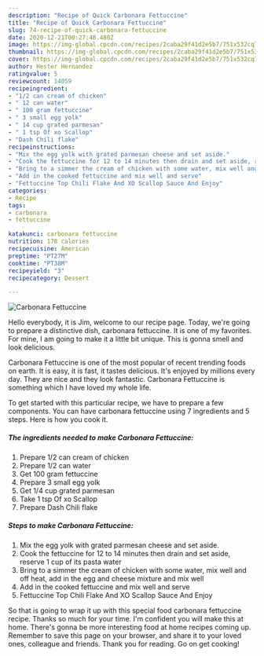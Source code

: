 ```yaml
---
description: "Recipe of Quick Carbonara Fettuccine"
title: "Recipe of Quick Carbonara Fettuccine"
slug: 74-recipe-of-quick-carbonara-fettuccine
date: 2020-12-21T00:27:48.480Z
image: https://img-global.cpcdn.com/recipes/2caba29f41d2e5b7/751x532cq70/carbonara-fettuccine-recipe-main-photo.jpg
thumbnail: https://img-global.cpcdn.com/recipes/2caba29f41d2e5b7/751x532cq70/carbonara-fettuccine-recipe-main-photo.jpg
cover: https://img-global.cpcdn.com/recipes/2caba29f41d2e5b7/751x532cq70/carbonara-fettuccine-recipe-main-photo.jpg
author: Hester Hernandez
ratingvalue: 5
reviewcount: 14059
recipeingredient:
- "1/2 can cream of chicken"
- " 12 can water"
- " 100 gram fettuccine"
- " 3 small egg yolk"
- " 14 cup grated parmesan"
- " 1 tsp Of xo Scallop"
- "Dash Chili flake"
recipeinstructions:
- "Mix the egg yolk with grated parmesan cheese and set aside."
- "Cook the fettuccine for 12 to 14 minutes then drain and set aside, reserve 1 cup of its pasta water"
- "Bring to a simmer the cream of chicken with some water, mix well and off heat, add in the egg and cheese mixture and mix well"
- "Add in the cooked fettuccine and mix well and serve"
- "Fettuccine Top Chili Flake And XO Scallop Sauce And Enjoy"
categories:
- Recipe
tags:
- carbonara
- fettuccine

katakunci: carbonara fettuccine 
nutrition: 178 calories
recipecuisine: American
preptime: "PT27M"
cooktime: "PT38M"
recipeyield: "3"
recipecategory: Dessert

---
```



![Carbonara Fettuccine](https://img-global.cpcdn.com/recipes/2caba29f41d2e5b7/751x532cq70/carbonara-fettuccine-recipe-main-photo.jpg)

Hello everybody, it is Jim, welcome to our recipe page. Today, we're going to prepare a distinctive dish, carbonara fettuccine. It is one of my favorites. For mine, I am going to make it a little bit unique. This is gonna smell and look delicious.

Carbonara Fettuccine is one of the most popular of recent trending foods on earth. It is easy, it is fast, it tastes delicious. It's enjoyed by millions every day. They are nice and they look fantastic. Carbonara Fettuccine is something which I have loved my whole life.




To get started with this particular recipe, we have to prepare a few components. You can have carbonara fettuccine using 7 ingredients and 5 steps. Here is how you cook it.

<!--inarticleads1-->

##### The ingredients needed to make Carbonara Fettuccine:

1. Prepare 1/2 can cream of chicken
1. Prepare  1/2 can water
1. Get  100 gram fettuccine
1. Prepare  3 small egg yolk
1. Get  1/4 cup grated parmesan
1. Take  1 tsp Of xo Scallop
1. Prepare Dash Chili flake




<!--inarticleads2-->

##### Steps to make Carbonara Fettuccine:

1. Mix the egg yolk with grated parmesan cheese and set aside.
1. Cook the fettuccine for 12 to 14 minutes then drain and set aside, reserve 1 cup of its pasta water
1. Bring to a simmer the cream of chicken with some water, mix well and off heat, add in the egg and cheese mixture and mix well
1. Add in the cooked fettuccine and mix well and serve
1. Fettuccine Top Chili Flake And XO Scallop Sauce And Enjoy




So that is going to wrap it up with this special food carbonara fettuccine recipe. Thanks so much for your time. I'm confident you will make this at home. There's gonna be more interesting food at home recipes coming up. Remember to save this page on your browser, and share it to your loved ones, colleague and friends. Thank you for reading. Go on get cooking!
